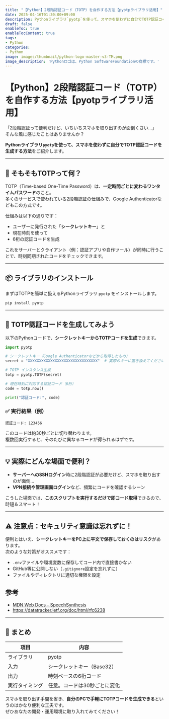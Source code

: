 ```yaml
---
title: "【Python】2段階認証コード（TOTP）を自作する方法【pyotpライブラリ活用】"
date: 2025-04-16T01:30:00+09:00
description: Pythonライブラリ`pyotp`を使って、スマホを使わずに自分でTOTP認証コードを生成する方法をご紹介します。
draft: false
enableToc: true
enableTocContent: true
tags: 
- Python
categories: 
- Python
image: images/thumbnail/python-logo-master-v3-TM.png
image_description: 'Pythonロゴは、Python SoftwareFoundationの商標です。'
---
```


# 【Python】2段階認証コード（TOTP）を自作する方法【pyotpライブラリ活用】

「2段階認証って便利だけど、いちいちスマホを取り出すのが面倒くさい…」  
そんな風に感じたことはありませんか？

**Pythonライブラリ`pyotp`を使って、スマホを使わずに自分でTOTP認証コードを生成する方法**をご紹介します。

---

## 🔐 そもそもTOTPって何？

TOTP（Time-based One-Time Password）は、**一定時間ごとに変わるワンタイムパスワード**のこと。  
多くのサービスで使われている2段階認証の仕組みで、Google Authenticatorなどもこの方式です。

仕組みは以下の通りです：

- ユーザーに発行された「**シークレットキー**」と
- 現在時刻を使って
- 6桁の認証コードを生成

これをサーバーとクライアント（例：認証アプリや自作ツール）が同時に行うことで、時刻同期されたコードをチェックできます。

---

## 📦 ライブラリのインストール

まずはTOTPを簡単に扱えるPythonライブラリ `pyotp` をインストールします。

```bash
pip install pyotp
```

---

## 🧪 TOTP認証コードを生成してみよう

以下のPythonコードで、**シークレットキーからTOTPコードを生成**できます。

```python
import pyotp

# シークレットキー（Google Authenticatorなどから取得したもの）
secret = "XXXXXXXXXXXXXXXXXXXXXXXXXXXXXXX"  # 実際のキーに置き換えてください

# TOTP インスタンス生成
totp = pyotp.TOTP(secret)

# 現在時刻に対応する認証コード（6桁）
code = totp.now()

print("認証コード:", code)
```

### ✅ 実行結果（例）

```
認証コード: 123456
```

このコードは約30秒ごとに切り替わります。  
複数回実行すると、そのたびに異なるコードが得られるはずです。

---

## 💡 実際にどんな場面で便利？

- **サーバーへのSSHログイン**時に2段階認証が必要だけど、スマホを取り出すのが面倒…
- **VPN接続や管理画面ログイン**など、頻繁にコードを確認するシーン

こうした場面では、**このスクリプトを実行するだけで即コード取得**できるので、時短＆スマート！

---

## ⚠️ 注意点：セキュリティ意識は忘れずに！

便利とはいえ、**シークレットキーをPC上に平文で保存しておくのはリスク**があります。  
次のような対策がオススメです：

- `.env`ファイルや環境変数に保存してコード内で直接書かない
- GitHub等に公開しない（`.gitignore`設定を忘れずに）
- ファイルやディレクトリに適切な権限を設定

## 参考

- <a href="pyotp公式GitHub" target="_blank" rel="nofollow noopener">[MDN Web Docs - SpeechSynthesis](https://github.com/pyauth/pyotp)</a>
- <a href="RFC 6238 – TOTP: Time-Based One-Time Password Algorithm" target="_blank" rel="nofollow noopener">https://datatracker.ietf.org/doc/html/rfc6238</a>

---

## 🧭 まとめ

| 項目 | 内容 |
|------|------|
| ライブラリ | pyotp |
| 入力 | シークレットキー（Base32） |
| 出力 | 時刻ベースの6桁コード |
| 実行タイミング | 任意。コードは30秒ごとに変化 |

スマホを取り出す手間を省き、**自分のPCで手軽にTOTPコードを生成できる**というのはかなり便利な工夫です。  
ぜひあなたの開発・運用環境に取り入れてみてください！
